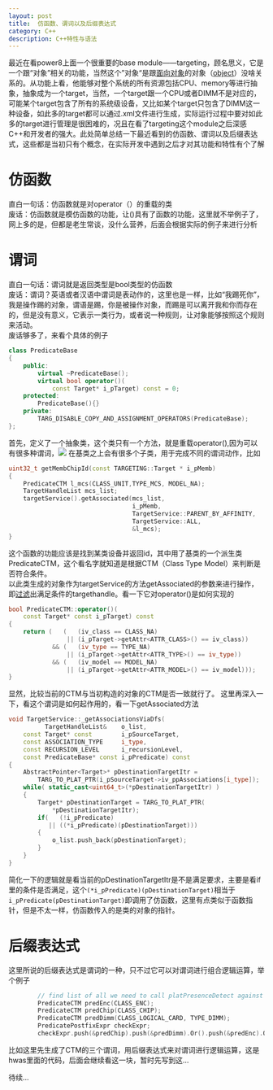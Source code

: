 ```yaml
---
layout: post
title:  仿函数、谓词以及后缀表达式
category: C++ 
description: C++特性与语法
---
```


最近在看power8上面一个很重要的base module——targeting，顾名思义，它是一个跟“对象”相关的功能，当然这个”对象“是跟<ins>面向对象</ins>的对象（<ins>object</ins>）没啥关系的。从功能上看，他能够对整个系统的所有资源包括CPU、memory等进行抽象，抽象成为一个target，当然，一个target跟一个CPU或者DIMM不是对应的，可能某个target包含了所有的系统级设备，又比如某个target只包含了DIMM这一种设备，如此多的target都可以通过.xml文件进行生成，实际运行过程中要对如此多的target进行管理是很困难的，况且在看了targeting这个module之后深感C++和开发者的强大。此处简单总结一下最近看到的仿函数、谓词以及后缀表达式，这些都是当初只有个概念，在实际开发中遇到之后才对其功能和特性有个了解
<!--description-->
# 仿函数
直白一句话：<span class="green">仿函数就是对operator（）的重载的类</span>  
废话：仿函数就是模仿函数的功能，让()具有了函数的功能，这里就不举例子了，网上多的是，但都是老生常谈，没什么营养，后面会根据实际的例子来进行分析  

# 谓词
直白一句话：<span class="green">谓词就是返回类型是bool类型的仿函数</span>    
废话：谓词？英语或者汉语中谓词是表动作的，这里也是一样，比如“我踢死你”，我是操作踢的对象，谓语是踢，你是被操作对象，而踢是可以离开我和你而存在的，但是没有意义，它表示一类行为，或者说一种规则，让对象能够按照这个规则来活动。  
废话够多了，来看个具体的例子
```C++
class PredicateBase
{
    public:
        virtual ~PredicateBase();
        virtual bool operator()(
            const Target* i_pTarget) const = 0;
    protected:
        PredicateBase(){}
    private:
        TARG_DISABLE_COPY_AND_ASSIGNMENT_OPERATORS(PredicateBase);
};
```
首先，定义了一个抽象类，这个类只有一个方法，就是重载operator(),因为可以有很多种谓词，![]({{site.baseurl}}/assets/img/image.png)
在基类之上会有很多个子类，用于完成不同的谓词动作，比如
```C++
uint32_t getMembChipId(const TARGETING::Target * i_pMemb)
{
    PredicateCTM l_mcs(CLASS_UNIT,TYPE_MCS, MODEL_NA);
    TargetHandleList mcs_list;
    targetService().getAssociated(mcs_list,
                                  i_pMemb,
                                  TargetService::PARENT_BY_AFFINITY,
                                  TargetService::ALL,
                                  &l_mcs);
}
```
这个函数的功能应该是找到某类设备并返回id，其中用了基类的一个派生类PredicateCTM，这个看名字就知道是根据CTM（Class Type Model）来判断是否符合条件。  
以此类生成的对象作为targetService的方法getAssociated的参数来进行操作，即<ins>过滤</ins>出满足条件的targethandle。看一下它对operator()是如何实现的
```C++
bool PredicateCTM::operator()(
    const Target* const i_pTarget) const
{
    return (   (   (iv_class == CLASS_NA)
                || (i_pTarget->getAttr<ATTR_CLASS>() == iv_class))
            && (   (iv_type == TYPE_NA)
                || (i_pTarget->getAttr<ATTR_TYPE>() == iv_type))
            && (   (iv_model == MODEL_NA)
                || (i_pTarget->getAttr<ATTR_MODEL>() == iv_model)));
}
```
显然，比较当前的CTM与当初构造的对象的CTM是否一致就行了。
这里再深入一下，看这个谓词是如何起作用的，看一下getAssociated方法

<!-- <details>
  <summary>点击展开</summary>
</details> -->

```C++
void TargetService::_getAssociationsViaDfs(
          TargetHandleList&    o_list,
    const Target* const        i_pSourceTarget,
    const ASSOCIATION_TYPE     i_type,
    const RECURSION_LEVEL      i_recursionLevel,
    const PredicateBase* const i_pPredicate) const
{
    AbstractPointer<Target>* pDestinationTargetItr =
        TARG_TO_PLAT_PTR(i_pSourceTarget->iv_ppAssociations[i_type]);
    while( static_cast<uint64_t>(*pDestinationTargetItr) )
    {
        Target* pDestinationTarget = TARG_TO_PLAT_PTR(
            *pDestinationTargetItr);
        if(   (!i_pPredicate)
           || ((*i_pPredicate)(pDestinationTarget)))
        {
            o_list.push_back(pDestinationTarget);
        }
    }
}
```
简化一下的逻辑就是看当前的pDestinationTargetItr是不是满足要求，主要是看if里的条件是否满足，这个`(*i_pPredicate)(pDestinationTarget)`相当于`i_pPredicate(pDestinationTarget)`即调用了仿函数，这里有点类似于函数指针，但是不太一样，仿函数传入的是类的对象的指针。

# 后缀表达式
这里所说的后缀表达式是谓词的一种，只不过它可以对谓词进行组合逻辑运算，举个例子
```C++
        // find list of all we need to call platPresenceDetect against
        PredicateCTM predEnc(CLASS_ENC);
        PredicateCTM predChip(CLASS_CHIP);
        PredicateCTM predDimm(CLASS_LOGICAL_CARD, TYPE_DIMM);
        PredicatePostfixExpr checkExpr;
        checkExpr.push(&predChip).push(&predDimm).Or().push(&predEnc).Or();
```
比如这里先生成了CTM的三个谓词，用后缀表达式来对谓词进行逻辑运算，这是hwas里面的代码，后面会继续看这一块，暂时先写到这...  

待续...

